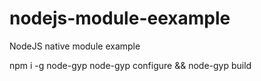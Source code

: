 # nodejs-module-eexample
NodeJS native module example

npm i -g node-gyp
node-gyp configure && node-gyp build
